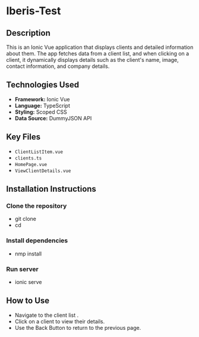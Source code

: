 # Iberis-Test
## Description
This is an Ionic Vue application that displays clients and detailed information about them. The app fetches data from a client list, and when clicking on a client, it dynamically displays details such as the client's name, image, contact information, and company details.

## Technologies Used
- **Framework:** Ionic Vue  
- **Language:** TypeScript  
- **Styling:** Scoped CSS  
- **Data Source:** DummyJSON API  

## Key Files
- `ClientListItem.vue`  
- `clients.ts`  
- `HomePage.vue`  
- `ViewClientDetails.vue` 

## Installation Instructions
### Clone the repository
- git clone <repository-url>
- cd <repository-directory>
### Install dependencies
- nmp install
### Run server
- ionic serve

## How to Use
- Navigate to the client list .
- Click on a client to view their details.
- Use the Back Button to return to the previous page.
